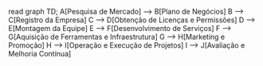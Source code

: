 read
graph TD;
    A[Pesquisa de Mercado] --> B[Plano de Negócios]
    B --> C[Registro da Empresa]
    C --> D[Obtenção de Licenças e Permissões]
    D --> E[Montagem da Equipe]
    E --> F[Desenvolvimento de Serviços]
    F --> G[Aquisição de Ferramentas e Infraestrutura]
    G --> H[Marketing e Promoção]
    H --> I[Operação e Execução de Projetos]
    I --> J[Avaliação e Melhoria Contínua]